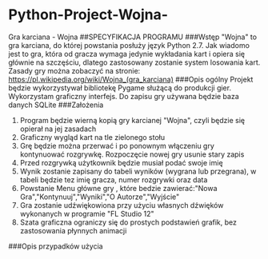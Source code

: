 # Python-Project-Wojna-
Gra karciana - Wojna 
##SPECYFIKACJA PROGRAMU
###Wstęp
"Wojna" to gra karciana, do której powstania posłuży język Python 2.7. Jak wiadomo jest to gra, która od gracza wymaga jedynie 
wykładania kart i opiera się głównie na szczęściu, dlatego zastosowany zostanie system losowania kart. Zasady gry można 
zobaczyć na stronie: https://pl.wikipedia.org/wiki/Wojna_(gra_karciana)
###Opis ogólny
Projekt będzie wykorzystywał bibliotekę Pygame służącą do produkcji gier. Wykorzystam graficzny interfejs. Do zapisu gry używana będzie baza danych SQLite
###Założenia
1. Program będzie wierną kopią gry karcianej "Wojna", czyli będzie się opierał na jej zasadach
2. Graficzny wygląd kart na tle zielonego stołu
3. Grę będzie można przerwać i po ponownym włączeniu gry kontynuować rozgrywkę. Rozpoczęcie nowej gry usunie stary zapis
4. Przed rozgrywką użytkownik będzie musiał podać swoje imię
5. Wynik zostanie zapisany do tabeli wyników (wygrana lub przegrana), w tabeli będzie tez imię gracza, numer rozgrywki oraz data
6. Powstanie Menu główne gry , które bedzie zawierać:"Nowa Gra","Kontynuuj","Wyniki","O Autorze","Wyjście"
7. Gra zostanie udźwiękowiona przy użyciu własnych dźwięków wykonanych w programie "FL Studio 12"
8. Szata graficzna ograniczy się do prostych podstawień grafik, bez zastosowania płynnych animacji

###Opis przypadków użycia
